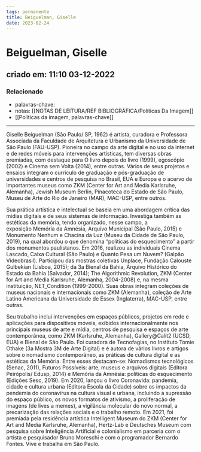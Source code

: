 ```yaml
---
tags: permanente
title: Beiguelman, Giselle
date: 2023-02-24
---
```


# Beiguelman, Giselle

## criado em: 11:10 03-12-2022

### Relacionado

- palavras-chave: 
- notas: [[NOTAS DE LEITURA/REF BIBLIOGRÁFICA/Políticas Da Imagem]]
- [[Políticas da imagem, palavras-chave]]
---

Giselle Beiguelman (São Paulo/ SP, 1962) é artista, curadora e Professora Associada da Faculdade de Arquitetura e Urbanismo da Universidade de São Paulo (FAU-USP). Pioneira no campo da arte digital e no uso da internet e de redes móveis para intervenções artísticas, tem diversas obras premiadas, com destaque para O livro depois do livro (1999), egoscópio (2002) e Cinema sem Volta (2014), entre outras. Vários de seus projetos e ensaios integram o currículo de graduação e pós-graduação de universidades e centros de pesquisa no Brasil, EUA e Europa e o acervo de importantes museus como ZKM (Center for Art and Media Karlsruhe, Alemanha), Jewish Museum Berlin, Pinacoteca do Estado de São Paulo, Museu de Arte do Rio de Janeiro (MAR), MAC-USP, entre outros.

Sua prática artística e intelectual se baseia em uma abordagem crítica das mídias digitais e de seus sistemas de informação. Investiga também as estéticas da memória, tendo organizado, nesse campo, a exposição Memória da Amnésia, Arquivo Municipal (São Paulo, 2015) e Monumento Nenhum e Chacina da Luz (Museu da Cidade de São Paulo, 2019), na qual abordou o que denomina “políticas do esquecimento” a partir dos monumentos paulistanos. Em 2016, realizou as individuais Cinema Lascado, Caixa Cultural (São Paulo) e Quanto Pesa um Nuvem? (Galpão Videobrasil). Participou das mostras coletivas Unplace, Fundação Calouste Gulbekian (Lisboa, 2015); da 3a Bienal da Bahia, Arquivo Histórico do Estado da Bahia (Salvador, 2014); The Algorithmic Revolution, ZKM (Center for Art and Media Karlsruhe, Alemanha, 2004-2008) e, na mesma instituição, NET_Condition (1999-2000). Suas obras integram coleções de museus nacionais e internacionais como ZKM (Alemanha), coleção de Arte Latino Americana da Universidade de Essex (Inglaterra), MAC-USP, entre outras.

Seu trabalho inclui intervenções em espaços públicos, projetos em rede e aplicações para dispositivos móveis, exibidos internacionalmente nos principais museus de arte e mídia, centros de pesquisa e espaços de arte contemporânea, como ZKM (Karlsruhe, Alemanha), Gallery@Calit2 (UCSD, EUA) e Bienal de São Paulo. Foi curadora de Tecnofagias, no Instituto Tomie Othake (3a Mostra 3M de Arte Digital) e é autora de vários livros e artigos sobre o nomadismo contemporâneo, as práticas de cultura digital e as estéticas da Memória. Entre esses destacam-se: Nomadismos tecnológicos (Senac, 2011), Futuros Possíveis: arte, museus e arquivos digitais (Editora Peirópolis/ Edusp, 2014) e Memória da Amnésia: políticas do esquecimento (Edições Sesc, 2019). Em 2020, lançou o livro Coronavida: pandemia, cidade e cultura urbana (Editora Escola da Cidade) sobre os impactos da pendemia do coronavírus na cultura visual e urbana, incluindo a supressão do espaço público, os novos formatos de ativismo, a proliferação de imagens (de lives a memes), a vigilância molecular do novo normal, a precarização das relações sociais e o trabalho remoto. Em 2021, foi premiada pela residência artística Intelligent Museum do ZKM (Center for Art and Media Karlsruhe, Alemanha), Hertz-Lab e Deutsches Museum com pesquisa sobre Inteligência Artificial e colonialismo em parceria com o artista e pesquisador Bruno Moreschi e com o programador Bernardo Fontes. Vive e trabalha em São Paulo. 
